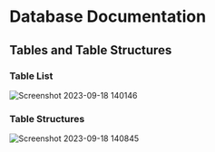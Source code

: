 # Database Documentation


## Tables and Table Structures

### Table List
![Screenshot 2023-09-18 140146](https://github.com/PatersonMichael/cs2-honors-project-knowledge-base-app/assets/33883467/9bfd7221-8217-432f-9dac-1f0481a3baba)


### Table Structures
![Screenshot 2023-09-18 140845](https://github.com/PatersonMichael/cs2-honors-project-knowledge-base-app/assets/33883467/4e891f00-42fd-4e4a-b28d-927e30c17ee2)
